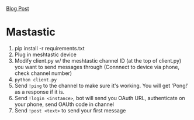 [Blog Post](https://tomcasavant.com/i-posted-to-mastodon-1-mile-away-from-an-internet-connection/)

# Mastastic

1. pip install -r requirements.txt
2. Plug in meshtastic device
3. Modify client.py w/ the meshtastic channel ID (at the top of client.py) you want to send messages through (Connnect to device via phone, check channel number)
4. `python client.py`
5. Send `!ping` to the channel to make sure it's working. You will get 'Pong!' as a response if it is.
6. Send `!login <instance>`, bot will send you OAuth URL, authenticate on your phone, send OAUth code in channel
7. Send `!post <text>` to send your first message
